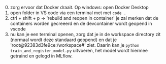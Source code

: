 0) zorg ervoor dat Docker draait. Op windows: open Docker Desktop
1) open folder in VS code via een terminal met met `code .`
2) ctrl + shift + p -> 'rebuild and reopen in container'
je zal merken dat de containers worden gecreeerd en de devcontainer wordt geopend in vscode
3) nu kan je een terminal openen, zorg dat je in de workspace directory zit (normaal wordt deze standaard geopend) en dat je 'root@92383d3fe9ce:/workspace#' ziet.
Daarin kan je `python train_and_register_model.py` uitvoeren, het model wordt hiermee getraind en gelogd in MLflow.
